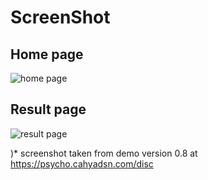 # ScreenShot
## Home page 
![home page](https://github.com/cahyadsn/disc/blob/master/home.png?raw=true)

## Result page
![result page](https://github.com/cahyadsn/disc/blob/master/result.png?raw=true)

)* screenshot taken from demo version 0.8 at https://psycho.cahyadsn.com/disc
